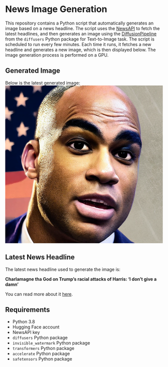 # News Image Generation
This repository contains a Python script that automatically generates an image based on a news headline. The script uses the [NewsAPI](https://newsapi.org/) to fetch the latest headlines, and then generates an image using the [DiffusionPipeline](https://github.com/huggingface/diffusers) from the `diffusers` Python package for Text-to-Image task.
The script is scheduled to run every few minutes. Each time it runs, it fetches a new headline and generates a new image, which is then displayed below. The image generation process is performed on a GPU.

## Generated Image
Below is the latest generated image:
![Generated Image](image.png)

## Latest News Headline
The latest news headline used to generate the image is:

**Charlamagne tha God on Trump’s racial attacks of Harris: ‘I don’t give a damn’**

You can read more about it [here](https://news.google.com/rss/articles/CBMihgFBVV95cUxQTFYtY0d4RGxGcGVDV1k5WGRHRjVqM19VNTlFaTBGa2FTYzBzYUFhbXhuVzdPY3dqenVoTm1OemYxTG41U3plR25ZZVdQRUxxeFR5SWNKNVJFZ01FN1JjeXctWWxYZ193QXQxWHQxR0NvVFpaN056eVVRTVczNmxraDV3N1RQd9IBiwFBVV95cUxOQkl5RTM0Y0FRUU9zVGxfTjFjelNuSHFaTzFvQWlSTFl3RWdmajJfczdsSDMxS2FzaXQ5LXBabUZtTlU1ZFNYLUZ0a3IyX3c1dEI5VnRaSUlwdjV6UUxsZml4aTNUZ2NkbmxIQzdWMEF5QW9fS3NQRk1CejlaOEFCeHljNzdXRXM3amNr?oc=5).

## Requirements
- Python 3.8
- Hugging Face account
- NewsAPI key
- `diffusers` Python package
- `invisible_watermark` Python package
- `transformers` Python package
- `accelerate` Python package
- `safetensors` Python package
